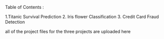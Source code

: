 Table of Contents
:

1.Titanic Survival Prediction
2. Iris flower Classification
3. Credit Card Fraud Detection

all of the project files for the three projects are uploaded here 
